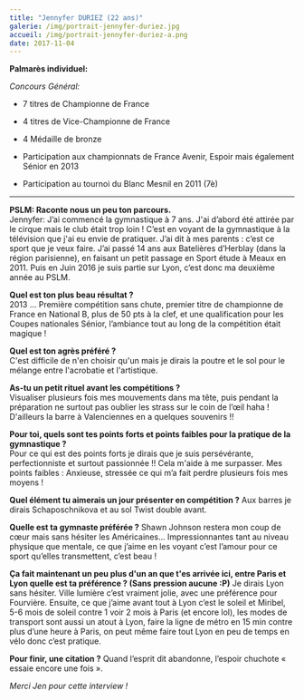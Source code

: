```yaml
---
title: "Jennyfer DURIEZ (22 ans)"
galerie: /img/portrait-jennyfer-duriez.jpg
accueil: /img/portrait-jennyfer-duriez-a.png
date: 2017-11-04
---
```


**Palmarès individuel:**

*Concours Général:*

* 7 titres de Championne de France
* 4 titres de Vice-Championne de France
* 4 Médaille de bronze

* Participation aux championnats de France Avenir, Espoir mais également Sénior en 2013<br>
* Participation au tournoi du Blanc Mesnil en 2011 (7è)

---

**PSLM: Raconte nous un peu ton parcours.**  
Jennyfer: J’ai commencé la gymnastique à 7 ans. J'ai d’abord été attirée par le cirque mais le club était trop loin ! C’est en voyant de la gymnastique à la télévision que j'ai eu envie de pratiquer. J’ai dit à mes parents : c’est ce sport que je veux faire. J’ai passé 14 ans aux Batelières d’Herblay (dans la région parisienne), en faisant un petit passage en Sport étude à Meaux en 2011. Puis en Juin 2016 je suis partie sur Lyon, c’est donc ma deuxième année au PSLM.

**Quel est ton plus beau résultat ?**  
2013 ... Première compétition sans chute, premier titre de championne de France en National B, plus de 50 pts à la clef, et une qualification pour les Coupes nationales Sénior, l’ambiance tout au long de la compétition était magique !

**Quel est ton agrès préféré ?**  
C'est difficile de n'en choisir qu'un mais je dirais la poutre et le sol pour le mélange entre l'acrobatie et l'artistique.

**As-tu un petit rituel avant les compétitions ?**  
Visualiser plusieurs fois mes mouvements dans ma tête, puis pendant la préparation ne surtout pas oublier les strass sur le coin de l’œil haha ! D'ailleurs la barre à Valenciennes en a quelques souvenirs !!

**Pour toi, quels sont tes points forts et points faibles pour la pratique de la gymnastique ?**  
Pour ce qui est des points forts je dirais que je suis persévérante, perfectionniste et surtout passionnée !! Cela m'aide à me surpasser.
Mes points faibles : Anxieuse, stressée ce qui m’a fait perdre plusieurs fois mes moyens !

**Quel élément tu aimerais un jour présenter en compétition ?**
Aux barres je dirais Schaposchnikova et au sol Twist double avant.

**Quelle est ta gymnaste préférée ?**
Shawn Johnson restera mon coup de cœur mais sans hésiter les Américaines... Impressionnantes tant au niveau physique que mentale, ce que j’aime en les voyant c’est l’amour pour ce sport qu’elles transmettent, c’est beau !

**Ça fait maintenant un peu plus d'un an que t'es arrivée ici, entre Paris et Lyon quelle est ta préférence ? (Sans pression aucune :P)**
Je dirais Lyon sans hésiter. Ville lumière c’est vraiment jolie, avec une préférence pour Fourvière. Ensuite, ce que j’aime avant tout à Lyon c’est le soleil et Miribel, 5-6 mois de soleil contre 1 voir 2 mois à Paris (et encore lol), les modes de transport sont aussi un atout à Lyon, faire la ligne de métro en 15 min contre plus d’une heure à Paris, on peut même faire tout Lyon en peu de temps en vélo donc c’est pratique.

**Pour finir, une citation ?**
Quand l’esprit dit abandonne, l’espoir chuchote « essaie encore une fois ».

*Merci Jen pour cette interview !*
